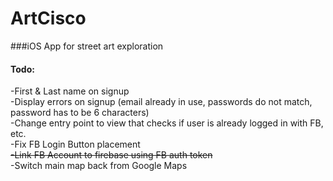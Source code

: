 # ArtCisco
###iOS App for street art exploration 
#### Todo: <br>
-First & Last name on signup<br>
-Display errors on signup (email already in use, passwords do not match, password has to be 6 characters)<br>
-Change entry point to view that checks if user is already logged in with FB, etc. <br>
-Fix FB Login Button placement<br>
<s>-Link FB Account to firebase using FB auth token</s> <br>
-Switch main map back from Google Maps<br>

